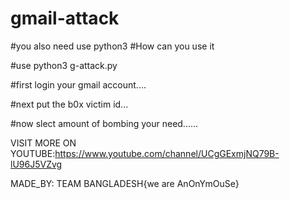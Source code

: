 # gmail-attack
#you also need use python3
#How can you use it

#use python3 g-attack.py

#first login your gmail account....

#next put the b0x victim id...

#now slect amount of bombing your need......

VISIT MORE ON YOUTUBE:https://www.youtube.com/channel/UCgGExmjNQ79B-lU96J5VZvg

MADE_BY: TEAM BANGLADESH{we are AnOnYmOuSe}

